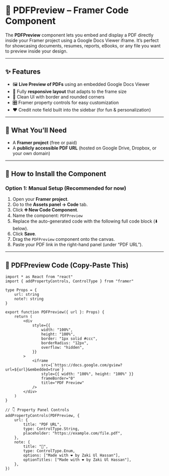 # 📘 PDFPreview – Framer Code Component

The **PDFPreview** component lets you embed and display a PDF directly inside your Framer project using a Google Docs Viewer iframe. It’s perfect for showcasing documents, resumes, reports, eBooks, or any file you want to preview inside your design.

---

## ✨ Features

- 🖼️ **Live Preview of PDFs** using an embedded Google Docs Viewer
- 📐 Fully **responsive layout** that adapts to the frame size
- 🎨 Clean UI with border and rounded corners
- 🎛️ Framer property controls for easy customization
- ❤️ Credit note field built into the sidebar (for fun & personalization)

---

## 🧰 What You’ll Need

- A **Framer project** (free or paid)
- A **publicly accessible PDF URL** (hosted on Google Drive, Dropbox, or your own domain)

---

## 🔧 How to Install the Component

### Option 1: Manual Setup (Recommended for now)

1. Open your **Framer project**.
2. Go to the **Assets panel → Code** tab.
3. Click **➕ New Code Component**.
4. Name the component: `PDFPreview`
5. Replace the auto-generated code with the following full code block (⬇️ below).
6. Click **Save**.
7. Drag the `PDFPreview` component onto the canvas.
8. Paste your PDF link in the right-hand panel (under “PDF URL”).

---

## 🧪 PDFPreview Code (Copy-Paste This)

```tsx
import * as React from "react"
import { addPropertyControls, ControlType } from "framer"

type Props = {
    url: string
    note?: string
}

export function PDFPreview({ url }: Props) {
    return (
        <div
            style={{
                width: "100%",
                height: "100%",
                border: "1px solid #ccc",
                borderRadius: "12px",
                overflow: "hidden",
            }}
        >
            <iframe
                src={`https://docs.google.com/gview?url=${url}&embedded=true`}
                style={{ width: "100%", height: "100%" }}
                frameBorder="0"
                title="PDF Preview"
            />
        </div>
    )
}

// 👇 Property Panel Controls
addPropertyControls(PDFPreview, {
    url: {
        title: "PDF URL",
        type: ControlType.String,
        placeholder: "https://example.com/file.pdf",
    },
    note: {
        title: "📌",
        type: ControlType.Enum,
        options: ["Made with ❤️ by Zaki Ul Hassan"],
        optionTitles: ["Made with ❤️ by Zaki Ul Hassan"],
    },
})
